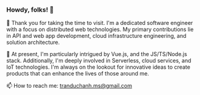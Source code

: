 ### Howdy, folks! 👋

🌱 Thank you for taking the time to visit. I'm a dedicated software engineer with a focus on distributed web technologies. My primary contributions lie in API and web app development, cloud infrastructure engineering, and solution architecture.

💬 At present, I'm particularly intrigued by Vue.js, and the JS/TS/Node.js stack. Additionally, I'm deeply involved in Serverless, cloud services, and IoT technologies. I'm always on the lookout for innovative ideas to create products that can enhance the lives of those around me.

📫 How to reach me: tranduchanh.ms@gmail.com
